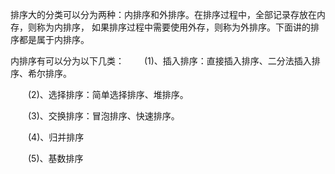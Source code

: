 排序大的分类可以分为两种：内排序和外排序。在排序过程中，全部记录存放在内存，则称为内排序，
如果排序过程中需要使用外存，则称为外排序。下面讲的排序都是属于内排序。

内排序有可以分为以下几类：
　　(1)、插入排序：直接插入排序、二分法插入排序、希尔排序。

　　(2)、选择排序：简单选择排序、堆排序。

　　(3)、交换排序：冒泡排序、快速排序。

　　(4)、归并排序

　　(5)、基数排序

